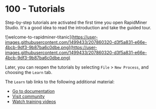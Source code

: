 # 100 - Tutorials

Step-by-step tutorials are activated the first time you open RapidMiner Studio. It's a good idea to read the introduction and take the guided tour.

![welcome-to-rapidminer-titanic](https://user-images.githubusercontent.com/1499433/207860320-d3f5a831-e66e-4bcb-9df3-9b87ba6c0dbe.png](https://user-images.githubusercontent.com/1499433/207860320-d3f5a831-e66e-4bcb-9df3-9b87ba6c0dbe.png)

Later, you can reopen the tutorials by selecting ```File``` > ```New Process```, and choosing the ```Learn``` tab.

The ```Learn``` tab links to the following additional material:

- [Go to documentation](https://docs.rapidminer.com/)
- [Visit community](https://community.rapidminer.com/)
- [Watch training videos](https://academy.rapidminer.com/)
